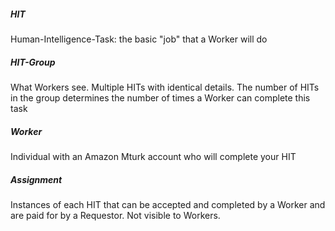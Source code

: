 ##### HIT

Human-Intelligence-Task: the basic "job" that a Worker will do

##### HIT-Group

What Workers see. Multiple HITs with identical details. The number of HITs in the group determines the number of times a Worker can complete this task 

##### Worker

Individual with an Amazon Mturk account who will complete your HIT

##### Assignment

Instances of each HIT that can be accepted and completed by a Worker and are paid for by a Requestor. Not visible to Workers.

